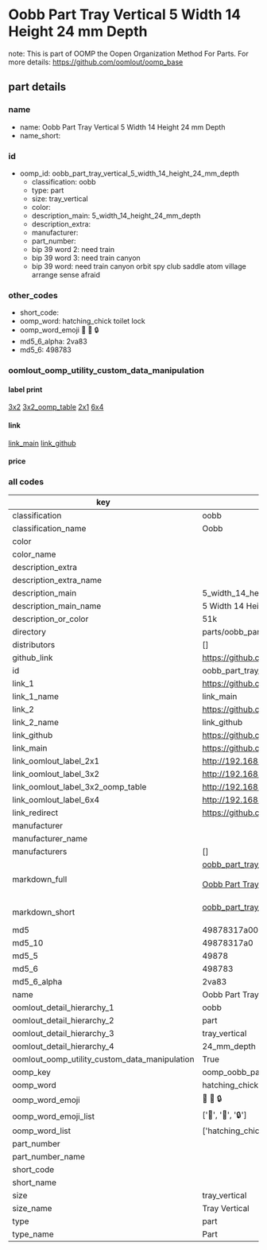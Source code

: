 # Oobb Part Tray Vertical 5 Width 14 Height 24 mm Depth  

note: This is part of OOMP the Oopen Organization Method For Parts. For more details: https://github.com/oomlout/oomp_base

##  part details
  







### name
* name: Oobb Part Tray Vertical 5 Width 14 Height 24 mm Depth
* name_short: 
### id
* oomp_id: oobb_part_tray_vertical_5_width_14_height_24_mm_depth
  * classification: oobb
  * type: part
  * size: tray_vertical
  * color: 
  * description_main: 5_width_14_height_24_mm_depth
  * description_extra: 
  * manufacturer: 
  * part_number: 
  * bip 39 word 2: need train
  * bip 39 word 3: need train canyon
  * bip 39 word: need train canyon orbit spy club saddle atom village arrange sense afraid

### other_codes
* short_code: 
* oomp_word: hatching_chick toilet lock
* oomp_word_emoji :hatching_chick: :toilet: :lock:
* md5_6_alpha: 2va83
* md5_6: 498783






### oomlout_oomp_utility_custom_data_manipulation
#### label print
[3x2](http://192.168.1.245:1112/?label=oomp%202va83)
[3x2_oomp_table](http://192.168.1.108:1112/?label=oomp%202va83)
[2x1](http://192.168.1.242:1112/?label=oomp%202va83)
[6x4](http://192.168.1.55:1112/?label=oomp%202va83)    

#### link

[link_main](https://github.com/oomlout/oomlout_oomp_version_1_messy/tree/main/parts/oobb_part_tray_vertical_5_width_14_height_24_mm_depth) [link_github](https://github.com/oomlout/oomlout_oomp_version_1_messy/tree/main/parts/oobb_part_tray_vertical_5_width_14_height_24_mm_depth)                             

#### price







### all codes 
| key | value |  
| --- | --- |  
| classification | oobb |  
| classification_name | Oobb |  
| color |  |  
| color_name |  |  
| description_extra |  |  
| description_extra_name |  |  
| description_main | 5_width_14_height_24_mm_depth |  
| description_main_name | 5 Width 14 Height 24 mm Depth |  
| description_or_color | 51k |  
| directory | parts/oobb_part_tray_vertical_5_width_14_height_24_mm_depth |  
| distributors | [] |  
| github_link | https://github.com/oomlout/oomlout_oomp_part_src/tree/main/parts/oobb_part_tray_vertical_5_width_14_height_24_mm_depth |  
| id | oobb_part_tray_vertical_5_width_14_height_24_mm_depth |  
| link_1 | https://github.com/oomlout/oomlout_oomp_version_1_messy/tree/main/parts/oobb_part_tray_vertical_5_width_14_height_24_mm_depth |  
| link_1_name | link_main |  
| link_2 | https://github.com/oomlout/oomlout_oomp_version_1_messy/tree/main/parts/oobb_part_tray_vertical_5_width_14_height_24_mm_depth |  
| link_2_name | link_github |  
| link_github | https://github.com/oomlout/oomlout_oomp_version_1_messy/tree/main/parts/oobb_part_tray_vertical_5_width_14_height_24_mm_depth |  
| link_main | https://github.com/oomlout/oomlout_oomp_version_1_messy/tree/main/parts/oobb_part_tray_vertical_5_width_14_height_24_mm_depth |  
| link_oomlout_label_2x1 | http://192.168.1.242:1112/?label=oomp%202va83 |  
| link_oomlout_label_3x2 | http://192.168.1.245:1112/?label=oomp%202va83 |  
| link_oomlout_label_3x2_oomp_table | http://192.168.1.108:1112/?label=oomp%202va83 |  
| link_oomlout_label_6x4 | http://192.168.1.55:1112/?label=oomp%202va83 |  
| link_redirect | https://github.com/oomlout/oomlout_oomp_version_1_messy/tree/main/parts/oobb_part_tray_vertical_5_width_14_height_24_mm_depth |  
| manufacturer |  |  
| manufacturer_name |  |  
| manufacturers | [] |  
| markdown_full | [oobb_part_tray_vertical_5_width_14_height_24_mm_depth](none)<br>[](none)<br>[Oobb Part Tray Vertical 5 Width 14 Height 24 Mm Depth](none)<br><br> |  
| markdown_short | [oobb_part_tray_vertical_5_width_14_height_24_mm_depth](none)<br><br> |  
| md5 | 49878317a00e57b8b0e9a9be43b9c49e |  
| md5_10 | 49878317a0 |  
| md5_5 | 49878 |  
| md5_6 | 498783 |  
| md5_6_alpha | 2va83 |  
| name | Oobb Part Tray Vertical 5 Width 14 Height 24 mm Depth |  
| oomlout_detail_hierarchy_1 | oobb |  
| oomlout_detail_hierarchy_2 | part |  
| oomlout_detail_hierarchy_3 | tray_vertical |  
| oomlout_detail_hierarchy_4 | 24_mm_depth |  
| oomlout_oomp_utility_custom_data_manipulation | True |  
| oomp_key | oomp_oobb_part_tray_vertical_5_width_14_height_24_mm_depth |  
| oomp_word | hatching_chick toilet lock |  
| oomp_word_emoji | :hatching_chick: :toilet: :lock: |  
| oomp_word_emoji_list | [':hatching_chick:', ':toilet:', ':lock:'] |  
| oomp_word_list | ['hatching_chick', 'toilet', 'lock'] |  
| part_number |  |  
| part_number_name |  |  
| short_code |  |  
| short_name |  |  
| size | tray_vertical |  
| size_name | Tray Vertical |  
| type | part |  
| type_name | Part |  
